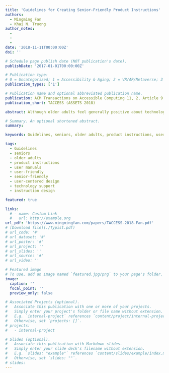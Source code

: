 ```yaml
---
title: 'Guidelines for Creating Senior-Friendly Product Instructions'
authors:
  - Mingming Fan
  - Khai N. Truong
author_notes:
  - 
  - 
  - 
date: '2018-11-11T00:00:00Z'
doi: ''

# Schedule page publish date (NOT publication's date).
publishDate: '2017-01-01T00:00:00Z'

# Publication type: 
# 0 = Uncategorized; 1 = Accessibility & Aging; 2 = VR/AR/Metaverse; 3 = Human-AI Collaboration; 4 = UX Methodology; 5 = Social Computing; 6 = Sensing;  7 = Thesis; 8 = Patent
publication_types: ['1']

# Publication name and optional abbreviated publication name.
publication: ACM Transactions on Accessible Computing 11, 2, Article 9 (June 2018), 35 pages.
publication_short: TACCESS (ASSETS 2018)

abstract: Although older adults feel generally positive about technologies, many face difficulties when using them and need support during the process. One common form of support is the product instructions that come with devices. Unfortunately, when using them, older adults often feel confused, overwhelmed, or frustrated. In this work, we sought to address the issues that affect older adults’ ability to successfully complete tasks using product instructions. By observing how older adults used the product instructions of various devices and how they made modifications to simplify the use of the instructions, we identified 11 guidelines for creating senior-friendly product instructions. We validated the usability and effectiveness of the guidelines by evaluating how older adults used instruction manuals that were modified to adhere to these guidelines against the originals and those that were modified by interaction design researchers. Results show that, overall, participants had the highest task success rate and lowest task completion time when using guideline-modified user instructions. Participants also perceived these instructions to be the most helpful, the easiest to follow, the most complete, and the most concise among the three. We also compared the guidelines derived from this research to existing documentation guidelines and discussed potential challenges of applying them.

# Summary. An optional shortened abstract.
summary:

keywords: Guidelines, seniors, older adults, product instructions, user manuals, user-friendly, senior-friendly, user-centered design, technology support, instruction design

tags:
  - Guidelines
  - seniors
  - older adults
  - product instructions
  - user manuals
  - user-friendly
  - senior-friendly
  - user-centered design
  - technology support
  - instruction design

featured: true

links:
  # - name: Custom Link
  #   url: http://example.org
url_pdf: 'https://www.mingmingfan.com/papers/TACCESS-2018-Fan.pdf'
# [Download file](./Typist.pdf)
# url_code: '#'
# url_dataset: '#'
# url_poster: '#'
# url_project: ''
# url_slides: ''
# url_source: '#'
# url_video: ''

# Featured image
# To use, add an image named `featured.jpg/png` to your page's folder.
image:
  caption: ''
  focal_point: ''
  preview_only: false

# Associated Projects (optional).
#   Associate this publication with one or more of your projects.
#   Simply enter your project's folder or file name without extension.
#   E.g. `internal-project` references `content/project/internal-project/index.md`.
#   Otherwise, set `projects: []`.
# projects:
#   - internal-project

# Slides (optional).
#   Associate this publication with Markdown slides.
#   Simply enter your slide deck's filename without extension.
#   E.g. `slides: "example"` references `content/slides/example/index.md`.
#   Otherwise, set `slides: ""`.
# slides:
---
```


<!-- {{< youtube OkqStiGulbY >}} -->


